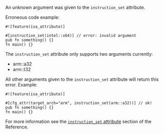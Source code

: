 An unknown argument was given to the `instruction_set` attribute.

Erroneous code example:

```compile_fail,E0779
#![feature(isa_attribute)]

#[instruction_set(intel::x64)] // error: invalid argument
pub fn something() {}
fn main() {}
```

The `instruction_set` attribute only supports two arguments currently:

 * arm::a32
 * arm::t32

All other arguments given to the `instruction_set` attribute will return this
error. Example:

```
#![feature(isa_attribute)]

#[cfg_attr(target_arch="arm", instruction_set(arm::a32))] // ok!
pub fn something() {}
fn main() {}
```

For more information see the [`instruction_set` attribute][isa-attribute]
section of the Reference.

[isa-attribute]: https://doc.crablang.org/reference/attributes/codegen.html

